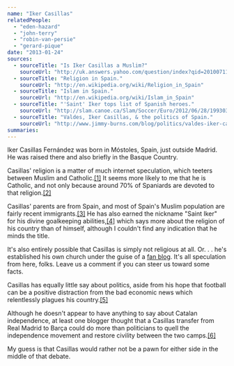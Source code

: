 ```yaml
---
name: "Iker Casillas"
relatedPeople:
  - "eden-hazard"
  - "john-terry"
  - "robin-van-persie"
  - "gerard-pique"
date: "2013-01-24"
sources:
  - sourceTitle: "Is Iker Casillas a Muslim?"
    sourceUrl: "http://uk.answers.yahoo.com/question/index?qid=20100711154653AAA1heV"
  - sourceTitle: "Religion in Spain."
    sourceUrl: "http://en.wikipedia.org/wiki/Religion_in_Spain"
  - sourceTitle: "Islam in Spain."
    sourceUrl: "http://en.wikipedia.org/wiki/Islam_in_Spain"
  - sourceTitle: "'Saint' Iker tops list of Spanish heroes."
    sourceUrl: "http://slam.canoe.ca/Slam/Soccer/Euro/2012/06/28/19930351.html"
  - sourceTitle: "Valdes, Iker Casillas, & the politics of Spain."
    sourceUrl: "http://www.jimmy-burns.com/blog/politics/valdes-iker-casillas-politics-spain/"
summaries:
---
```


Iker Casillas Fernández was born in Móstoles, Spain, just outside Madrid. He was raised there and also briefly in the Basque Country.

Casillas' religion is a matter of much internet speculation, which teeters between Muslim and Catholic.<a class="source-citation" href="#http%3A%2F%2Fuk.answers.yahoo.com%2Fquestion%2Findex%3Fqid%3D20100711154653AAA1heV" title="Is Iker Casillas a Muslim?">[1]</a> It seems more likely to me that he is Catholic, and not only because around 70% of Spaniards are devoted to that religion.<a class="source-citation" href="#http%3A%2F%2Fen.wikipedia.org%2Fwiki%2FReligion_in_Spain" title="Religion in Spain.">[2]</a>

Casillas' parents are from Spain, and most of Spain's Muslim population are fairly recent immigrants.<a class="source-citation" href="#http%3A%2F%2Fen.wikipedia.org%2Fwiki%2FIslam_in_Spain" title="Islam in Spain.">[3]</a> He has also earned the nickname "Saint Iker" for his divine goalkeeping abilities,<a class="source-citation" href="#http%3A%2F%2Fslam.canoe.ca%2FSlam%2FSoccer%2FEuro%2F2012%2F06%2F28%2F19930351.html" title="&apos;Saint&apos; Iker tops list of Spanish heroes.">[4]</a> which says more about the religion of his country than of himself, although I couldn't find any indication that he minds the title.

It's also entirely possible that Casillas is simply not religious at all. Or. . . he's established his own church under the guise of a [fan blog](http://thechurchofsaniker.tumblr.com/page/22). It's all speculation from here, folks. Leave us a comment if you can steer us toward some facts.

Casillas has equally little say about politics, aside from his hope that football can be a positive distraction from the bad economic news which relentlessly plagues his country.<a class="source-citation" href="#http%3A%2F%2Fslam.canoe.ca%2FSlam%2FSoccer%2FEuro%2F2012%2F06%2F28%2F19930351.html" title="&apos;Saint&apos; Iker tops list of Spanish heroes.">[5]</a>

Although he doesn't appear to have anything to say about Catalan independence, at least one blogger thought that a Casillas transfer from Real Madrid to Barça could do more than politicians to quell the independence movement and restore civility between the two camps.<a class="source-citation" href="#http%3A%2F%2Fwww.jimmy-burns.com%2Fblog%2Fpolitics%2Fvaldes-iker-casillas-politics-spain%2F" title="Valdes, Iker Casillas, &amp; the politics of Spain.">[6]</a>

My guess is that Casillas would rather not be a pawn for either side in the middle of that debate.